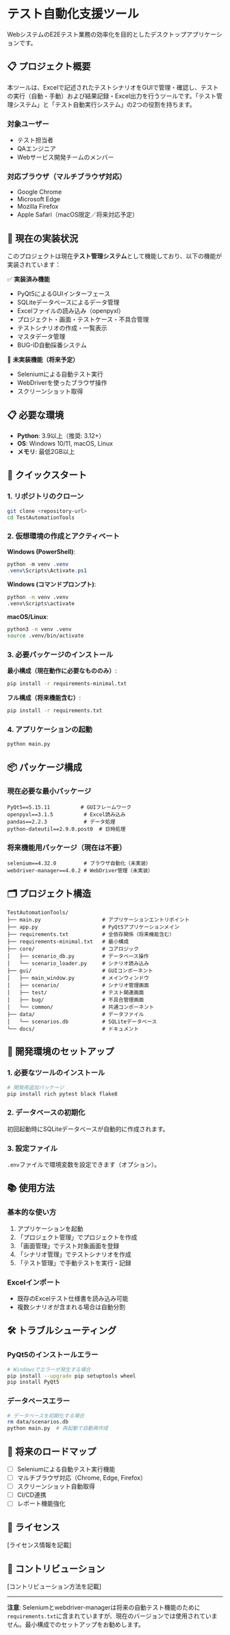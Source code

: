 # テスト自動化支援ツール

WebシステムのE2Eテスト業務の効率化を目的としたデスクトップアプリケーションです。

## 📋 プロジェクト概要

本ツールは、Excelで記述されたテストシナリオをGUIで管理・確認し、テストの実行（自動・手動）および結果記録・Excel出力を行うツールです。「テスト管理システム」と「テスト自動実行システム」の2つの役割を持ちます。

### 対象ユーザー
- テスト担当者
- QAエンジニア
- Webサービス開発チームのメンバー

### 対応ブラウザ（マルチブラウザ対応）
- Google Chrome
- Microsoft Edge
- Mozilla Firefox
- Apple Safari（macOS限定／将来対応予定）

## 🎯 現在の実装状況

このプロジェクトは現在**テスト管理システム**として機能しており、以下の機能が実装されています：

✅ **実装済み機能**
- PyQt5によるGUIインターフェース
- SQLiteデータベースによるデータ管理
- Excelファイルの読み込み（openpyxl）
- プロジェクト・画面・テストケース・不具合管理
- テストシナリオの作成・一覧表示
- マスタデータ管理
- BUG-ID自動採番システム

🚧 **未実装機能（将来予定）**
- Seleniumによる自動テスト実行
- WebDriverを使ったブラウザ操作
- スクリーンショット取得

## 📋 必要な環境

- **Python**: 3.9以上（推奨: 3.12+）
- **OS**: Windows 10/11, macOS, Linux
- **メモリ**: 最低2GB以上

## 🚀 クイックスタート

### 1. リポジトリのクローン
```bash
git clone <repository-url>
cd TestAutomationTools
```

### 2. 仮想環境の作成とアクティベート

**Windows (PowerShell)**:
```powershell
python -m venv .venv
.venv\Scripts\Activate.ps1
```

**Windows (コマンドプロンプト)**:
```cmd
python -m venv .venv
.venv\Scripts\activate
```

**macOS/Linux**:
```bash
python3 -m venv .venv
source .venv/bin/activate
```

### 3. 必要パッケージのインストール

**最小構成（現在動作に必要なもののみ）**:
```bash
pip install -r requirements-minimal.txt
```

**フル構成（将来機能含む）**:
```bash
pip install -r requirements.txt
```

### 4. アプリケーションの起動
```bash
python main.py
```

## 📦 パッケージ構成

### 現在必要な最小パッケージ
```
PyQt5==5.15.11          # GUIフレームワーク
openpyxl==3.1.5          # Excel読み込み
pandas==2.2.3            # データ処理
python-dateutil==2.9.0.post0  # 日時処理
```

### 将来機能用パッケージ（現在は不要）
```
selenium==4.32.0         # ブラウザ自動化（未実装）
webdriver-manager==4.0.2 # WebDriver管理（未実装）
```

## 🗂️ プロジェクト構造

```
TestAutomationTools/
├── main.py                    # アプリケーションエントリポイント
├── app.py                     # PyQt5アプリケーションメイン
├── requirements.txt           # 全依存関係（将来機能含む）
├── requirements-minimal.txt   # 最小構成
├── core/                      # コアロジック
│   ├── scenario_db.py         # データベース操作
│   └── scenario_loader.py     # シナリオ読み込み
├── gui/                       # GUIコンポーネント
│   ├── main_window.py         # メインウィンドウ
│   ├── scenario/              # シナリオ管理画面
│   ├── test/                  # テスト関連画面
│   ├── bug/                   # 不具合管理画面
│   └── common/                # 共通コンポーネント
├── data/                      # データファイル
│   └── scenarios.db           # SQLiteデータベース
└── docs/                      # ドキュメント
```

## 🔧 開発環境のセットアップ

### 1. 必要なツールのインストール
```bash
# 開発用追加パッケージ
pip install rich pytest black flake8
```

### 2. データベースの初期化
初回起動時にSQLiteデータベースが自動的に作成されます。

### 3. 設定ファイル
`.env`ファイルで環境変数を設定できます（オプション）。

## 📚 使用方法

### 基本的な使い方
1. アプリケーションを起動
2. 「プロジェクト管理」でプロジェクトを作成
3. 「画面管理」でテスト対象画面を登録
4. 「シナリオ管理」でテストシナリオを作成
5. 「テスト管理」で手動テストを実行・記録

### Excelインポート
- 既存のExcelテスト仕様書を読み込み可能
- 複数シナリオが含まれる場合は自動分割

## 🛠️ トラブルシューティング

### PyQt5のインストールエラー
```bash
# Windowsでエラーが発生する場合
pip install --upgrade pip setuptools wheel
pip install PyQt5
```

### データベースエラー
```bash
# データベースを初期化する場合
rm data/scenarios.db
python main.py  # 再起動で自動再作成
```

## 🚀 将来のロードマップ

- [ ] Seleniumによる自動テスト実行機能
- [ ] マルチブラウザ対応（Chrome, Edge, Firefox）
- [ ] スクリーンショット自動取得
- [ ] CI/CD連携
- [ ] レポート機能強化

## 📄 ライセンス

[ライセンス情報を記載]

## 🤝 コントリビューション

[コントリビューション方法を記載]

---

**注意**: Seleniumとwebdriver-managerは将来の自動テスト機能のために`requirements.txt`に含まれていますが、現在のバージョンでは使用されていません。最小構成でのセットアップをお勧めします。
